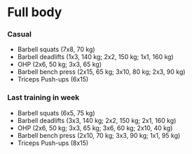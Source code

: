 # Full body
### Casual
* Barbell squats (7x8, 70 kg)
* Barbell deadlifts (1x3, 140 kg; 2x2, 150 kg; 1x1, 160 kg)
* OHP (2x6, 50 kg; 3x3, 65 kg)
* Barbell bench press (2x15, 65 kg; 3x10, 80 kg; 2x3, 90 kg)
* Triceps Push-ups (6x15)

### Last training in week
* Barbell squats (6x5, 75 kg)
* Barbell deadlifts (3x3, 140 kg; 2x2, 150 kg; 2x1, 160 kg)
* OHP (2x6, 50 kg; 3x3, 65 kg; 3x6, 60 kg; 2x10, 40 kg)
* Barbell bench press (2x10, 70 kg; 3x3, 90 kg; 1x1, 95 kg)
* Triceps Push-ups (8x15)
